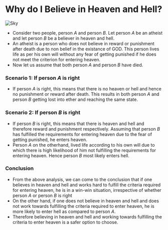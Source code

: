 # Why do I Believe in Heaven and Hell?

![Sky](img/sky.png)

* Consider two people, person *A* and person *B*. Let person *A* be an atheist and let person *B* be a believer in heaven and hell.
* An atheist is a person who does not believe in reward or punishment after death due to non belief in the existance of GOD. This person lives life as per his own will without any fear of getting punished if he does not meet the criterion for entering heaven.
* Now let us assume that both person *A* and person *B* have died.

### **Scenario 1: If person *A* is right**
* If person *A* is right, this means that there is no heaven or hell and hence no punishment or reward after death. This results in both person *A* and person *B* getting lost into ether and reaching the same state.

### **Scenario 2: If person *B* is right**
* If person *B* is right, this means that there is heaven and hell and therefore reward and punishment respectively. Assuming that person *B* has fulfilled the requirements for entering heaven due to the fear of getting punished, he enters heaven.
* Person *A* on the otherhand, lived life according to his own will due to which there is high likelihood of him not fulfilling the requirements for entering heaven. Hence person *B* most likely enters hell.

### Conclusion
* From the above analysis, we can come to the conclusion that if one believes in heaven and hell and works hard to fulfill the criteria required for entering heaven, he is in a win-win situation, irrespective of whether person *A* or person *B* is right
* On the other hand, if one does not believe in heaven and hell and does not work towards fulfilling the criteria required to enter heaven, he is more likely to enter hell as compared to person *A*.
* Therefore believing in heaven and hell and working towards fulfilling the criteria to enter heaven is a safer option to choose.

 